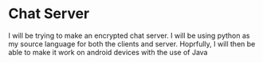 # Chat Server
I will be trying to make an encrypted chat server. I will be using python as my source
language for both the clients and server. Hoprfully, I will then  be able to make it
work on android devices with the use of Java
